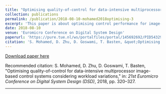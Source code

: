 ```yaml
---
title: "Optimising quality-of-control for data-intensive multiprocessor image-based control systems considering workload variations"
collection: publications
permalink: /publication/2018-08-10-mohamed2018optimising-3
excerpt: 'This paper is about optimising control performance for image-based control systems.'
date: 2018-08-10
venue: 'Euromicro Conference on Digital System Design'
paperurl: 'https://pure.tue.nl/ws/portalfiles/portal/145692692/PID5432947.pdf'
citation: 'S. Mohamed, D. Zhu, D. Goswami, T. Basten, &quot;Optimising quality-of-control for data-intensive multiprocessor image-based control systems considering workload variations,&quot; in <i>21st Euromicro Conference on Digital System Design (DSD)</i>, 2018, pp. 320-327.'
---
```


[Download paper here](https://pure.tue.nl/ws/portalfiles/portal/145692692/PID5432947.pdf)

Recommended citation: S. Mohamed, D. Zhu, D. Goswami, T. Basten, "Optimising quality-of-control for data-intensive multiprocessor image-based control systems considering workload variations," in: <i>21st Euromicro Conference on Digital System Design (DSD)</i>, 2018, pp. 320–327.
  
---
